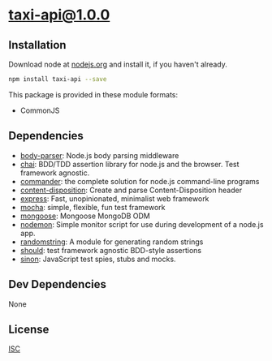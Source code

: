 # taxi-api@1.0.0





## Installation
Download node at [nodejs.org](http://nodejs.org) and install it, if you haven't already.

```sh
npm install taxi-api --save
```

This package is provided in these module formats:

- CommonJS




## Dependencies

- [body-parser](https://github.com/expressjs/body-parser): Node.js body parsing middleware
- [chai](https://github.com/chaijs/chai): BDD/TDD assertion library for node.js and the browser. Test framework agnostic.
- [commander](https://github.com/tj/commander.js): the complete solution for node.js command-line programs
- [content-disposition](https://github.com/jshttp/content-disposition): Create and parse Content-Disposition header
- [express](https://github.com/expressjs/express): Fast, unopinionated, minimalist web framework
- [mocha](https://github.com/mochajs/mocha): simple, flexible, fun test framework
- [mongoose](https://github.com/Automattic/mongoose): Mongoose MongoDB ODM
- [nodemon](https://github.com/remy/nodemon): Simple monitor script for use during development of a node.js app.
- [randomstring](https://github.com/klughammer/node-randomstring): A module for generating random strings
- [should](https://github.com/shouldjs/should.js): test framework agnostic BDD-style assertions
- [sinon](https://github.com/sinonjs/sinon): JavaScript test spies, stubs and mocks.


## Dev Dependencies

None

## License
[ISC]()
